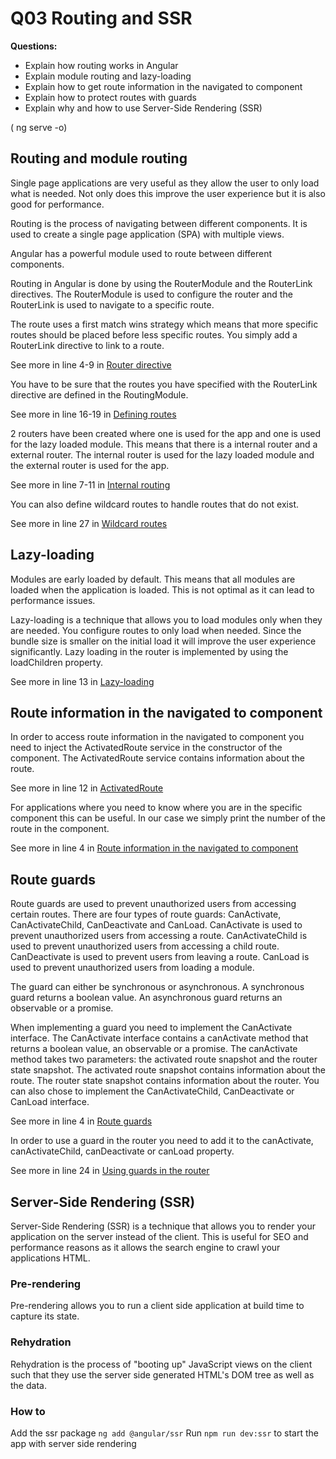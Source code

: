 # Q03 Routing and SSR

<!-- References to code will be made in markdown by using: See more in line XX in [name of snippet]("PATH_TO_FILE") -->

**Questions:**

- Explain how routing works in Angular
- Explain module routing and lazy-loading
- Explain how to get route information in the navigated to component
- Explain how to protect routes with guards
- Explain why and how to use Server-Side Rendering (SSR)

( ng serve -o)

## Routing and module routing

Single page applications are very useful as they allow the user to only load what is needed. Not only does this improve the user experience but it is also good for performance.

Routing is the process of navigating between different components. It is used to create a single page application (SPA) with multiple views.

Angular has a powerful module used to route between different components.

Routing in Angular is done by using the RouterModule and the RouterLink directives. The RouterModule is used to configure the router and the RouterLink is used to navigate to a specific route.

The route uses a first match wins strategy which means that more specific routes should be placed before less specific routes. You simply add a RouterLink directive to link to a route.

See more in line 4-9 in [Router directive](./src/app/pick/pick.component.html)

You have to be sure that the routes you have specified with the RouterLink directive are defined in the RoutingModule.

See more in line 16-19 in [Defining routes](./src/app/app-routing.module.ts)

2 routers have been created where one is used for the app and one is used for the lazy loaded module. This means that there is a internal router and a external router. The internal router is used for the lazy loaded module and the external router is used for the app.  

See more in line 7-11 in [Internal routing](./src/app/lazy/lazy-routing.module.ts)

You can also define wildcard routes to handle routes that do not exist.

See more in line 27 in [Wildcard routes](./src/app/app-routing.module.ts)

## Lazy-loading

Modules are early loaded by default. This means that all modules are loaded when the application is loaded. This is not optimal as it can lead to performance issues.

Lazy-loading is a technique that allows you to load modules only when they are needed. You configure routes to only load when needed. Since the bundle size is smaller on the initial load it will improve the user experience significantly. Lazy loading in the router is implemented by using the loadChildren property.

See more in line 13 in [Lazy-loading](./src/app/app-routing.module.ts)

## Route information in the navigated to component

In order to access route information in the navigated to component you need to inject the ActivatedRoute service in the constructor of the component. The ActivatedRoute service contains information about the route.

See more in line 12 in [ActivatedRoute](./src/app/number/number.component.ts)

For applications where you need to know where you are in the specific component this can be useful. In our case we simply print the number of the route in the component.

See more in line 4 in [Route information in the navigated to component](./src/app/number/number.component.html)

## Route guards

Route guards are used to prevent unauthorized users from accessing certain routes. There are four types of route guards: CanActivate, CanActivateChild, CanDeactivate and CanLoad. CanActivate is used to prevent unauthorized users from accessing a route. CanActivateChild is used to prevent unauthorized users from accessing a child route. CanDeactivate is used to prevent users from leaving a route. CanLoad is used to prevent unauthorized users from loading a module.

The guard can either be synchronous or asynchronous. A synchronous guard returns a boolean value. An asynchronous guard returns an observable or a promise.

When implementing a guard you need to implement the CanActivate interface. The CanActivate interface contains a canActivate method that returns a boolean value, an observable or a promise. The canActivate method takes two parameters: the activated route snapshot and the router state snapshot. The activated route snapshot contains information about the route. The router state snapshot contains information about the router. You can also chose to implement the CanActivateChild, CanDeactivate or CanLoad interface.

See more in line 4 in [Route guards](./src/app/pick.guard.ts)

In order to use a guard in the router you need to add it to the canActivate, canActivateChild, canDeactivate or canLoad property.

See more in line 24 in [Using guards in the router](./src/app/app-routing.module.ts)

## Server-Side Rendering (SSR)

Server-Side Rendering (SSR) is a technique that allows you to render your application on the server instead of the client. This is useful for SEO and performance reasons as it allows the search engine to crawl your applications HTML.

### Pre-rendering

Pre-rendering allows you to run a client side application at build time to capture its state.

### Rehydration

Rehydration is the process of "booting up" JavaScript views on the client such that they use the server side generated HTML's DOM tree as well as the data.

### How to

Add the ssr package `ng add @angular/ssr`
Run `npm run dev:ssr` to start the app with server side rendering